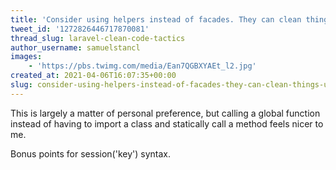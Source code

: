 ```yaml
---
title: 'Consider using helpers instead of facades. They can clean things up'
tweet_id: '1272826446717870081'
thread_slug: laravel-clean-code-tactics
author_username: samuelstancl
images:
    - 'https://pbs.twimg.com/media/Ean7QGBXYAEt_l2.jpg'
created_at: 2021-04-06T16:07:35+00:00
slug: consider-using-helpers-instead-of-facades-they-can-clean-things-up
---
```


This is largely a matter of personal preference, but calling a global function instead of having to import a class and statically call a method feels nicer to me.

Bonus points for session('key') syntax.